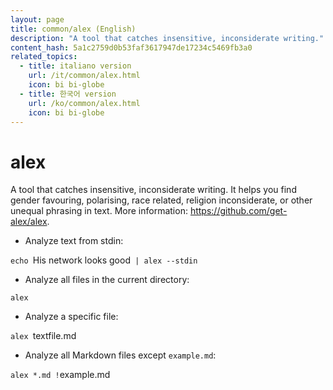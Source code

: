 ```yaml
---
layout: page
title: common/alex (English)
description: "A tool that catches insensitive, inconsiderate writing."
content_hash: 5a1c2759d0b53faf3617947de17234c5469fb3a0
related_topics:
  - title: italiano version
    url: /it/common/alex.html
    icon: bi bi-globe
  - title: 한국어 version
    url: /ko/common/alex.html
    icon: bi bi-globe
---
```

# alex

A tool that catches insensitive, inconsiderate writing.
It helps you find gender favouring, polarising, race related, religion inconsiderate, or other unequal phrasing in text.
More information: <https://github.com/get-alex/alex>.

- Analyze text from stdin:

`echo `<span class="tldr-var badge badge-pill bg-dark-lm bg-white-dm text-white-lm text-dark-dm font-weight-bold">His network looks good</span>` | alex --stdin`

- Analyze all files in the current directory:

`alex`

- Analyze a specific file:

`alex `<span class="tldr-var badge badge-pill bg-dark-lm bg-white-dm text-white-lm text-dark-dm font-weight-bold">textfile.md</span>

- Analyze all Markdown files except `example.md`:

`alex *.md !`<span class="tldr-var badge badge-pill bg-dark-lm bg-white-dm text-white-lm text-dark-dm font-weight-bold">example.md</span>
